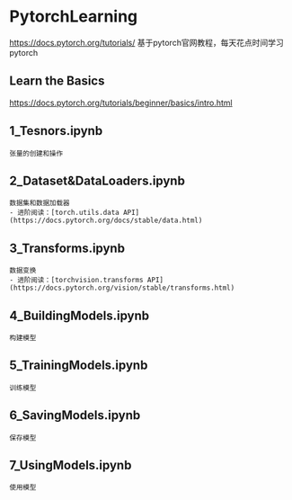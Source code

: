 
# PytorchLearning
https://docs.pytorch.org/tutorials/
基于pytorch官网教程，每天花点时间学习pytorch
## Learn the Basics
https://docs.pytorch.org/tutorials/beginner/basics/intro.html

## 1_Tesnors.ipynb
    张量的创建和操作
## 2_Dataset&DataLoaders.ipynb
    数据集和数据加载器
    - 进阶阅读：[torch.utils.data API](https://docs.pytorch.org/docs/stable/data.html)
## 3_Transforms.ipynb
    数据变换
    - 进阶阅读：[torchvision.transforms API](https://docs.pytorch.org/vision/stable/transforms.html)
## 4_BuildingModels.ipynb
    构建模型        
## 5_TrainingModels.ipynb
    训练模型    
## 6_SavingModels.ipynb
    保存模型
## 7_UsingModels.ipynb
    使用模型
